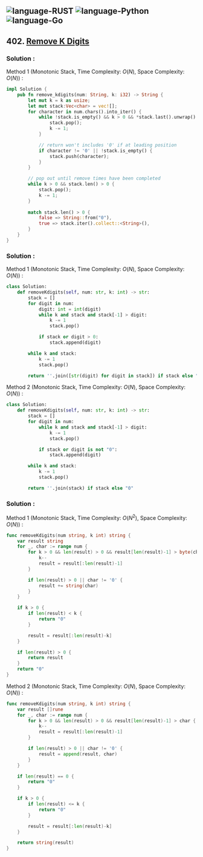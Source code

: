![language-RUST](https://img.shields.io/badge/RUST-8d4004?style=for-the-badge&logo=RUST)
![language-Python](https://img.shields.io/badge/Python-ffd43b?style=for-the-badge&logo=PYTHON)
![language-Go](https://img.shields.io/badge/Go-00add8?style=for-the-badge&logo=GO&logoColor=white)
---

## 402. [Remove K Digits](https://leetcode.com/problems/remove-k-digits)

### Solution :

Method 1 (Monotonic Stack, Time Complexity: $O(N)$, Space Complexity: $O(N)$) :
```rust
impl Solution {
    pub fn remove_kdigits(num: String, k: i32) -> String {
        let mut k = k as usize;
        let mut stack:Vec<char> = vec![];
        for character in num.chars().into_iter() {
            while !stack.is_empty() && k > 0 && *stack.last().unwrap() > character {
                stack.pop();
                k -= 1;
            }

            // return won't includes '0' if at leading position
            if character != '0' || !stack.is_empty() {
                stack.push(character);
            }
        }        

        // pop out until remove times have been completed
        while k > 0 && stack.len() > 0 {
            stack.pop();
            k -= 1;
        }
        
        match stack.len() > 0 {
            false => String::from("0"),
            true => stack.iter().collect::<String>(),
        }
    }
}
```

### Solution :

Method 1 (Monotonic Stack, Time Complexity: $O(N)$, Space Complexity: $O(N)$) :
```python
class Solution:
    def removeKdigits(self, num: str, k: int) -> str:
        stack = []
        for digit in num:
            digit: int = int(digit)
            while k and stack and stack[-1] > digit:
                k -= 1
                stack.pop()

            if stack or digit > 0:
                stack.append(digit)

        while k and stack:
            k -= 1
            stack.pop()

        return ''.join([str(digit) for digit in stack]) if stack else "0"
```

Method 2 (Monotonic Stack, Time Complexity: $O(N)$, Space Complexity: $O(N)$) :
```python
class Solution:
    def removeKdigits(self, num: str, k: int) -> str:
        stack = []
        for digit in num:
            while k and stack and stack[-1] > digit:
                k -= 1
                stack.pop()

            if stack or digit is not "0":
                stack.append(digit)

        while k and stack:
            k -= 1
            stack.pop()

        return ''.join(stack) if stack else "0"
```

### Solution :

Method 1 (Monotonic Stack, Time Complexity: $O(N^2)$, Space Complexity: $O(N)$) :
```go
func removeKdigits(num string, k int) string {
    var result string
    for _, char := range num {
        for k > 0 && len(result) > 0 && result[len(result)-1] > byte(char) {
            k--
            result = result[:len(result)-1]
        }

        if len(result) > 0 || char != '0' {
            result += string(char)
        }
    }

    if k > 0 {
        if len(result) < k {
            return "0"
        }

        result = result[:len(result)-k]
    }

    if len(result) > 0 {
        return result
    }
    return "0"
}
```

Method 2 (Monotonic Stack, Time Complexity: $O(N)$, Space Complexity: $O(N)$) :
```go
func removeKdigits(num string, k int) string {
    var result []rune
    for _, char := range num {
        for k > 0 && len(result) > 0 && result[len(result)-1] > char {
            k--
            result = result[:len(result)-1]
        }

        if len(result) > 0 || char != '0' {
            result = append(result, char)
        }
    }

    if len(result) == 0 {
        return "0"
    }

    if k > 0 {
        if len(result) <= k {
            return "0"
        }

        result = result[:len(result)-k]
    }

    return string(result)
}
```
